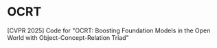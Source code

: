 # OCRT
[CVPR 2025] Code for "OCRT: Boosting Foundation Models in the Open World with Object-Concept-Relation Triad"
